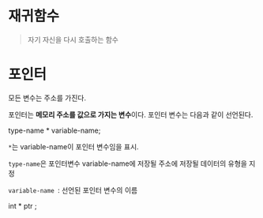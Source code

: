 # 재귀함수

> 자기 자신을 다시 호출하는 함수

# 포인터













모든 변수는 주소를 가진다.

포인터는 **메모리 주소를 값으로 가지는 변수**이다. 포인터 변수는 다음과 같이 선언된다.

type-name * variable-name;

`*`는 variable-name이 포인터 변수임을 표시.

`type-name`은 포인터변수 variable-name에 저장될 주소에 저장될 데이터의 유형을 지정

`variable-name `: 선언된 포인터 변수의 이름

 int * ptr ;

